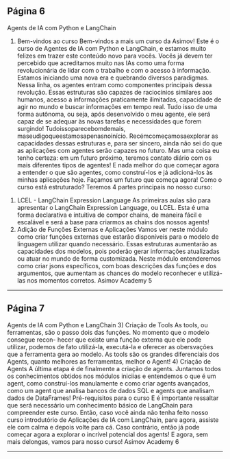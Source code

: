 ## Página 6

Agents de IA com Python e LangChain
01. Bem-vindos ao curso
Bem-vindos a mais um curso da Asimov!
Este é o curso de Agentes de IA com Python e LangChain, e estamos muito felizes em trazer este
conteúdo novo para vocês. Vocês já devem ter percebido que acreditamos muito nas IAs como uma
forma revolucionária de lidar com o trabalho e com o acesso à informação. Estamos iniciando uma
nova era e quebrando diversos paradigmas. Nessa linha, os agentes entram como componentes
principais dessa revolução.
Essas estruturas são capazes de raciocínios similares aos humanos, acesso a informações praticamente
ilimitadas, capacidade de agir no mundo e buscar informações em tempo real. Tudo isso de uma forma
autônoma, ou seja, após desenvolvido o meu agente, ele será capaz de se adequar às novas tarefas e
necessidades que forem surgindo!
Tudoissoparecebomdemais, maseudigoqueestamosapenasnoinício. Recémcomeçamosaexplorar
as capacidades dessas estruturas e, para ser sincero, ainda não sei do que as aplicações com agentes
serão capazes no futuro. Mas uma coisa eu tenho certeza: em um futuro próximo, teremos contato
diário com os mais diferentes tipos de agentes! E nada melhor do que começar agora a entender o que
são agentes, como construí-los e já adicioná-los às minhas aplicações hoje.
Façamos um futuro que começa agora!
Como o curso está estruturado?
Teremos 4 partes principais no nosso curso:
1) LCEL - LangChain Expression Language
As primeiras aulas são para apresentar o LangChain Expression Language, ou LCEL. Esta é uma forma
declarativa e intuitiva de compor chains, de maneira fácil e escalável e será a base para criarmos as
chains dos nossos agents!
2) Adição de Funções Externas e Aplicações
Vamos ver neste módulo como criar funções externas que estarão disponíveis para o modelo de
linguagem utilizar quando necessário. Essas estruturas aumentarão as capacidades dos modelos,
pois poderão gerar informações atualizadas ou atuar no mundo de forma customizada. Neste módulo
entenderemos como criar jsons específicos, com boas descrições das funções e dos argumentos, que
aumentam as chances do modelo reconhecer e utilizá-las nos momentos corretos.
Asimov Academy
5


---
## Página 7

Agents de IA com Python e LangChain
3) Criação de Tools
As tools, ou ferramentas, são o passo dois das funções. No momento que o modelo consegue recon-
hecer que existe uma função externa que ele pode utilizar, podemos de fato utilizá-la, executá-la e
oferecer as obersvações que a ferramenta gera ao modelo. As tools são os grandes diferenciais dos
Agents, quanto melhores as ferramentas, melhor o Agent!
4) Criação de Agents
A última etapa é de finalmente a criação de agents. Juntamos todos os conhecimentos obtidos nos
módulos iniciias e entendemos o que é um agent, como construí-los manulamente e como criar
agents avançados, como um agent que analisa bancos de dados SQL e agents que analisam dados de
DataFrames!
Pré-requisitos para o curso
E é importante ressaltar que será necessário um conhecimento básico de LangChain para compreender
este curso. Então, caso você ainda não tenha feito nosso curso introdutório de Aplicações de IA com
LangChain, pare agora, assiste ele com calma e depois volte para cá. Caso contrário, então já pode
começar agora a explorar o incrível potencial dos agents!
E agora, sem mais delongas, vamos para nosso curso!
Asimov Academy
6


---